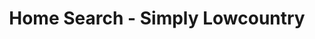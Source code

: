 ---
layout: search
title: Home Search - Simply Lowcountry
description: How to search for property in Charleston, SC with the Simply Lowcountry real estate team.
permalink: /home-search/
---